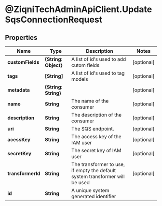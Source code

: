# @ZiqniTechAdminApiClient.UpdateSqsConnectionRequest

## Properties

Name | Type | Description | Notes
------------ | ------------- | ------------- | -------------
**customFields** | **{String: Object}** | A list of id&#39;s used to add cutom fields | [optional] 
**tags** | **[String]** | A list of id&#39;s used to tag models | [optional] 
**metadata** | **{String: String}** |  | [optional] 
**name** | **String** | The name of the consumer | [optional] 
**description** | **String** | The description of the consumer | [optional] 
**uri** | **String** | The SQS endpoint. | [optional] 
**acessKey** | **String** | The access key of the IAM user | [optional] 
**secretKey** | **String** | The secret key of IAM user | [optional] 
**transformerId** | **String** | The transformer to use, if empty the default system transformer will be used | [optional] 
**id** | **String** | A unique system generated identifier | 


